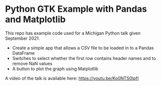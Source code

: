 # Python GTK Example with Pandas and Matplotlib

This repo has example code used for a Michigan Python talk given September 2021.

- Create a simple app that allows a CSV file to be loaded in to a Pandas DataFrame
- Switches to select whether the first row contains header names and to remove NaN values
- A button to plot the graph using Matplotlib

A video of the talk is available here:
https://youtu.be/Ko0NTS0IpfI